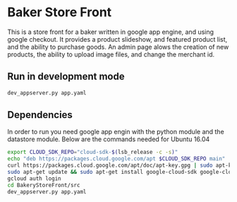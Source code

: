 # Baker Store Front

This is a store front for a baker written in google app engine, and using google checkout.
It provides a product slideshow, and featured product list, and the ability to purchase goods.
An admin page alows the creation of new products, the ability to upload image files, and change the 
merchant id.

## Run in development mode
```bash
dev_appserver.py app.yaml 
```

## Dependencies
In order to run you need google app engin with the python module and the datastore module. Below are the commands needed for Ubuntu 16.04
```bash
export CLOUD_SDK_REPO="cloud-sdk-$(lsb_release -c -s)"
echo "deb https://packages.cloud.google.com/apt $CLOUD_SDK_REPO main" | sudo tee -a /etc/apt/sources.list.d/google-cloud-sdk.list
curl https://packages.cloud.google.com/apt/doc/apt-key.gpg | sudo apt-key add -
sudo apt-get update && sudo apt-get install google-cloud-sdk google-cloud-sdk-app-engine-python google-cloud-sdk-datastore-emulator
gcloud auth login
cd BakeryStoreFront/src
dev_appserver.py app.yaml
```
